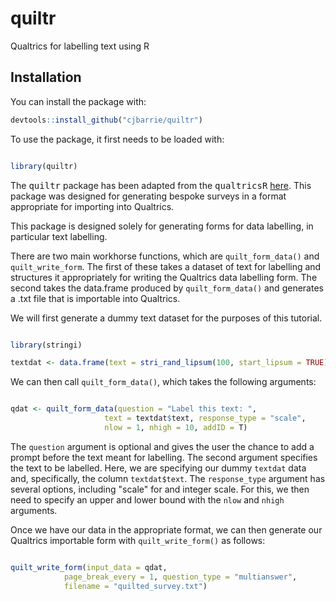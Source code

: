 # quiltr
Qualtrics for labelling text using R

## Installation

You can install the package with:
``` r
devtools::install_github("cjbarrie/quiltr")
```

To use the package, it first needs to be loaded with:

```r

library(quiltr)

```

The <tt>quiltr</tt> package has been adapted from the <tt>qualtricsR</tt> [here](https://github.com/saberry/qualtricsR). This package was designed for generating bespoke surveys in a format appropriate for importing into Qualtrics. 

This package is designed solely for generating forms for data labelling, in particular text labelling. 

There are two main workhorse functions, which are `quilt_form_data()` and `quilt_write_form`. The first of these takes a dataset of text for labelling and structures it appropriately for writing the Qualtrics data labelling form. The second takes the data.frame produced by `quilt_form_data()` and generates a .txt file that is importable into Qualtrics.

We will first generate a dummy text dataset for the purposes of this tutorial.

```r

library(stringi)

textdat <- data.frame(text = stri_rand_lipsum(100, start_lipsum = TRUE))

```

We can then call `quilt_form_data()`, which takes the following arguments:

```r

qdat <- quilt_form_data(question = "Label this text: ",
                     text = textdat$text, response_type = "scale",
                     nlow = 1, nhigh = 10, addID = T)

```

The `question` argument is optional and gives the user the chance to add a prompt before the text meant for labelling. The second argument specifies the text to be labelled. Here, we are specifying our dummy `textdat` data and, specifically, the column `textdat$text`. The `response_type` argument has several options, including "scale" for and integer scale. For this, we then need to specify an upper and lower bound with the `nlow` and `nhigh` arguments. 

Once we have our data in the appropriate format, we can then generate our Qualtrics importable form with `quilt_write_form()` as follows:

```r

quilt_write_form(input_data = qdat,
            page_break_every = 1, question_type = "multianswer",
            filename = "quilted_survey.txt")

```

